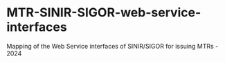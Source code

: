 # MTR-SINIR-SIGOR-web-service-interfaces
Mapping of the Web Service interfaces of SINIR/SIGOR for issuing MTRs - 2024
